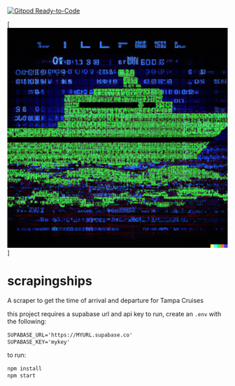 [![Gitpod Ready-to-Code](https://img.shields.io/badge/Gitpod-Ready--to--Code-blue?logo=gitpod)](https://gitpod.io/#https://github.com/hortinstein/scrapingships) 

[![dalle](dallecruise.png)]
# scrapingships
A scraper to get the time of arrival and departure for Tampa Cruises

this project requires a supabase url and api key to run, create an `.env` with the following:
```
SUPABASE_URL='https://MYURL.supabase.co'
SUPABASE_KEY='mykey'
```

to run:
```
npm install
npm start
```
